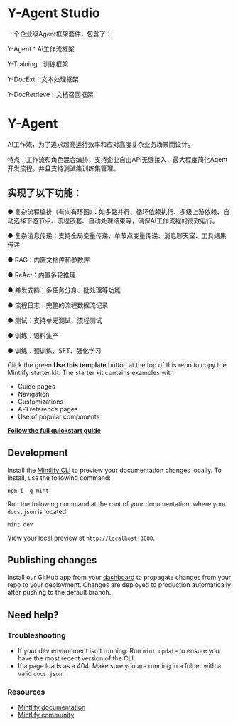 # **Y-Agent Studio**

一个企业级Agent框架套件，包含了：

Y-Agent：Ai工作流框架

Y-Training：训练框架

Y-DocExt：文本处理框架

Y-DocRetrieve：文档召回框架

# **Y-Agent**

AI工作流，为了追求超高运行效率和应对高度复杂业务场景而设计。

特点：工作流和角色混合编排，支持企业自由API无缝接入，最大程度简化Agent开发流程。并且支持测试集训练集管理。

## **实现了以下功能：**

● 复杂流程编排（有向有环图）：如多路并行、循环依赖执行、多级上游依赖、自动选择下游节点、流程嵌套、自动处理结束等，确保AI工作流程的高效运行。

● 复杂消息传递：支持全局变量传递、单节点变量传递、消息聊天室、工具结果传递

● RAG：内置文档库和参数库

● ReAct：内置多轮推理

● 并发支持：多任务分身、批处理等功能

● 流程日志：完整的流程数据流记录

● 测试：支持单元测试、流程测试

● 训练：语料生产

● 训练：预训练、SFT、强化学习

Click the green **Use this template** button at the top of this repo to copy the Mintlify starter kit. The starter kit contains examples with

- Guide pages
- Navigation
- Customizations
- API reference pages
- Use of popular components

[**Follow the full quickstart guide**](https://starter.mintlify.com/quickstart)

## Development

Install the [Mintlify CLI](https://www.npmjs.com/package/mint) to preview your documentation changes locally. To install, use the following command:

```
npm i -g mint
```

Run the following command at the root of your documentation, where your `docs.json` is located:

```
mint dev
```

View your local preview at `http://localhost:3000`.

## Publishing changes

Install our GitHub app from your [dashboard](https://dashboard.mintlify.com/settings/organization/github-app) to propagate changes from your repo to your deployment. Changes are deployed to production automatically after pushing to the default branch.

## Need help?

### Troubleshooting

- If your dev environment isn't running: Run `mint update` to ensure you have the most recent version of the CLI.
- If a page loads as a 404: Make sure you are running in a folder with a valid `docs.json`.

### Resources

- [Mintlify documentation](https://mintlify.com/docs)
- [Mintlify community](https://mintlify.com/community)